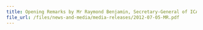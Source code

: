 ```yaml
---
title: Opening Remarks by Mr Raymond Benjamin, Secretary-General of ICAO, at the Joint Conference on Enhancing Air Cargo Security and Facilitation, 5-6 July 2012, Orchard Hotel, Singapore 
file_url: /files/news-and-media/media-releases/2012-07-05-MR.pdf
---
```

